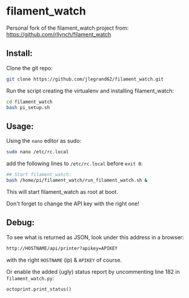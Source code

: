 # filament_watch
Personal fork of the filament_watch project from: https://github.com/rllynch/filament_watch

## Install:
Clone the git repo:
```bash
git clone https://github.com/jlegrand62/filament_watch.git
```
Run the script creating the virtualenv and installing filament_watch:
```bash
cd filament_watch
bash pi_setup.sh
```

## Usage:
Using the `nano` editor as sudo:
```bash
sudo nano /etc/rc.local
```
add the following lines to `/etc/rc.local` before `exit 0`:
```bash
## Start filament_watch:
bash /home/pi/filament_watch/run_filament_watch.sh &
```
This will start filament_watch as root at boot.

Don't forget to change the API key with the right one!

## Debug:
To see what is returned as JSON, look under this address in a browser:
```bash
http://HOSTNAME/api/printer?apikey=APIKEY
```
with the right `HOSTNAME` (ip) & `APIKEY` of course.

Or enable the added (ugly) status report by uncommenting line 182 in `filament_watch.py`:
```python
octoprint.print_status()
```